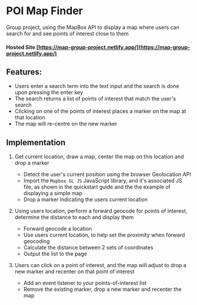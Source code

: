 # POI Map Finder

Group project, using the MapBox API to display a map where users can search for and see points of interest close to them

#### Hosted Site [https://map-group-project.netlify.app/](https://map-group-project.netlify.app/)

## Features:

- Users enter a search term into the text input and the search is done upon pressing the enter key
- The search returns a list of points of interest that match the user's search
- Clicking on one of the points of interest places a marker on the map at that location
- The map will re-centre on the new marker

## Implementation

1. Get current location, draw a map, center the map on this location and drop a marker
    - Detect the user's current position using the browser Geolocation API
    - Import the `Mapbox GL JS` JavaScript library, and it's associated JS file, as shown in the quickstart guide and the the example of displaying a simple map
    - Drop a marker indicating the users current location

2. Using users location, perform a forward geocode for points of interest, determine the distance to each and display them

    - Forward geocode a location
    - Use users current location, to help set the proximity when forward geocoding
    - Calculate the distance between 2 sets of coordinates
    - Output the list to the page

3. Users can click on a point of interest, and the map will adjust to drop a new marker and recenter on that point of interest

    - Add an event listener to your points-of-interest list
    - Remove the existing marker, drop a new marker and recenter the map
